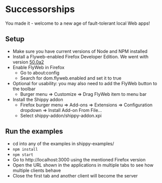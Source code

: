 # Successorships

You made it - welcome to a new age of fault-tolerant local Web apps!

## Setup

* Make sure you have current versions of Node and NPM installed
* Install a Flyweb-enabled Firefox Developer Edition. We went with version [50.0a2](https://download-origin.cdn.mozilla.net/pub/firefox/nightly/2016/08/2016-08-28-00-40-09-mozilla-aurora/firefox-50.0a2.en-US.mac.dmg
)
* Enable FlyWeb in Firefox
  * Go to about:config
  * Search for dom.flyweb.enabled and set it to true
* Optional for usability: you may also need to add the FlyWeb button to the toolbar
  * Burger menu => Customize => Drag FlyWeb item to menu bar
* Install the Shippy addon
  * Firefox burger menu => Add-ons => Extensions => Configuration dropdown => Install Add-on From File...
  * Select shippy-addon/shippy-addon.xpi

## Run the examples

* cd into any of the examples in shippy-examples/
* `npm install`
* `npm start`
* Go to http://localhost:3000 using the mentioned Firefox version
* Open the URL shown in the applications in multiple tabs to see how multiple clients behave
* Close the first tab and another client will become the server